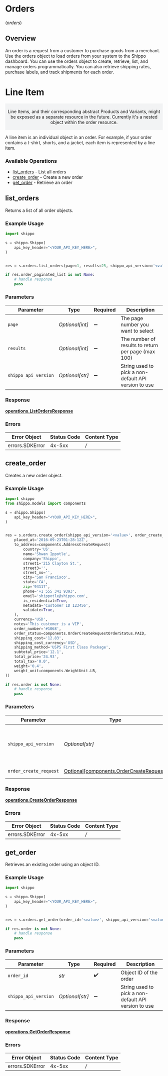 # Orders
(*orders*)

## Overview

An order is a request from a customer to purchase goods from a merchant. 
Use the orders object to load orders from your system to the Shippo dashboard.
You can use the orders object to create, retrieve, list, and manage orders programmatically. 
You can also retrieve shipping rates, purchase labels, and track shipments for each order.
<SchemaDefinition schemaRef="#/components/schemas/Order"/>

# Line Item
<p style="text-align: center; background-color: #F2F3F4;">
  </br>Line Items, and their corresponding abstract Products and Variants, might be exposed as a separate resource 
  in the future. Currently it's a nested object within the order resource.</br></br>
</p>
 A line item is an individual object in an order. For example, if your order contains a t-shirt, shorts, and a jacket, each item is represented by a line item.
<SchemaDefinition schemaRef="#/components/schemas/LineItem"/>

### Available Operations

* [list_orders](#list_orders) - List all orders
* [create_order](#create_order) - Create a new order
* [get_order](#get_order) - Retrieve an order

## list_orders

Returns a list of all order objects.

### Example Usage

```python
import shippo

s = shippo.Shippo(
    api_key_header="<YOUR_API_KEY_HERE>",
)


res = s.orders.list_orders(page=1, results=25, shippo_api_version='<value>')

if res.order_paginated_list is not None:
    # handle response
    pass

```

### Parameters

| Parameter                                            | Type                                                 | Required                                             | Description                                          |
| ---------------------------------------------------- | ---------------------------------------------------- | ---------------------------------------------------- | ---------------------------------------------------- |
| `page`                                               | *Optional[int]*                                      | :heavy_minus_sign:                                   | The page number you want to select                   |
| `results`                                            | *Optional[int]*                                      | :heavy_minus_sign:                                   | The number of results to return per page (max 100)   |
| `shippo_api_version`                                 | *Optional[str]*                                      | :heavy_minus_sign:                                   | String used to pick a non-default API version to use |


### Response

**[operations.ListOrdersResponse](../../models/operations/listordersresponse.md)**
### Errors

| Error Object    | Status Code     | Content Type    |
| --------------- | --------------- | --------------- |
| errors.SDKError | 4x-5xx          | */*             |

## create_order

Creates a new order object.

### Example Usage

```python
import shippo
from shippo.models import components

s = shippo.Shippo(
    api_key_header="<YOUR_API_KEY_HERE>",
)


res = s.orders.create_order(shippo_api_version='<value>', order_create_request=components.OrderCreateRequest(
    placed_at='2016-09-23T01:28:12Z',
    to_address=components.AddressCreateRequest(
        country='US',
        name='Shwan Ippotle',
        company='Shippo',
        street1='215 Clayton St.',
        street3='',
        street_no='',
        city='San Francisco',
        state='CA',
        zip='94117',
        phone='+1 555 341 9393',
        email='shippotle@shippo.com',
        is_residential=True,
        metadata='Customer ID 123456',
        validate=True,
    ),
    currency='USD',
    notes='This customer is a VIP',
    order_number='#1068',
    order_status=components.OrderCreateRequestOrderStatus.PAID,
    shipping_cost='12.83',
    shipping_cost_currency='USD',
    shipping_method='USPS First Class Package',
    subtotal_price='12.1',
    total_price='24.93',
    total_tax='0.0',
    weight='0.4',
    weight_unit=components.WeightUnit.LB,
))

if res.order is not None:
    # handle response
    pass

```

### Parameters

| Parameter                                                                                | Type                                                                                     | Required                                                                                 | Description                                                                              |
| ---------------------------------------------------------------------------------------- | ---------------------------------------------------------------------------------------- | ---------------------------------------------------------------------------------------- | ---------------------------------------------------------------------------------------- |
| `shippo_api_version`                                                                     | *Optional[str]*                                                                          | :heavy_minus_sign:                                                                       | String used to pick a non-default API version to use                                     |
| `order_create_request`                                                                   | [Optional[components.OrderCreateRequest]](../../models/components/ordercreaterequest.md) | :heavy_minus_sign:                                                                       | Order details.                                                                           |


### Response

**[operations.CreateOrderResponse](../../models/operations/createorderresponse.md)**
### Errors

| Error Object    | Status Code     | Content Type    |
| --------------- | --------------- | --------------- |
| errors.SDKError | 4x-5xx          | */*             |

## get_order

Retrieves an existing order using an object ID.

### Example Usage

```python
import shippo

s = shippo.Shippo(
    api_key_header="<YOUR_API_KEY_HERE>",
)


res = s.orders.get_order(order_id='<value>', shippo_api_version='<value>')

if res.order is not None:
    # handle response
    pass

```

### Parameters

| Parameter                                            | Type                                                 | Required                                             | Description                                          |
| ---------------------------------------------------- | ---------------------------------------------------- | ---------------------------------------------------- | ---------------------------------------------------- |
| `order_id`                                           | *str*                                                | :heavy_check_mark:                                   | Object ID of the order                               |
| `shippo_api_version`                                 | *Optional[str]*                                      | :heavy_minus_sign:                                   | String used to pick a non-default API version to use |


### Response

**[operations.GetOrderResponse](../../models/operations/getorderresponse.md)**
### Errors

| Error Object    | Status Code     | Content Type    |
| --------------- | --------------- | --------------- |
| errors.SDKError | 4x-5xx          | */*             |
